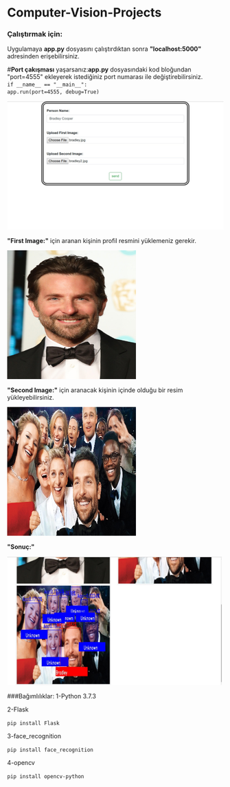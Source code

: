 # Computer-Vision-Projects

### Çalıştırmak için:

Uygulamaya **app.py** dosyasını çalıştırdıktan sonra **"localhost:5000"** adresinden erişebilirsiniz.

#**Port çakışması** yaşarsanız:**app.py** dosyasındaki kod bloğundan "port=4555" ekleyerek istediğiniz port numarası ile değiştirebilirsiniz.<br/>
`if __name__ == "__main__":`<br/>
    `app.run(port=4555, debug=True)`

<img src="face_recognition_app/Sample_Images/BradleyCooper.jpg" width="600" height="300"/>

**"First Image:"** için aranan kişinin profil resmini yüklemeniz gerekir.


<img src="face_recognition_app/images/bradley.jpg" width="300" height="300"/>


**"Second Image:"** için aranacak kişinin içinde olduğu bir resim yükleyebilirsiniz.

<img src="face_recognition_app/images/bradley2.jpg" width="300" height="300"/>

**"Sonuç:"**

<img src="face_recognition_app/Sample_Images/BradleyCooper2.jpg"  width="500" height="300"/>

###Bağımlılıklar:
 1-Python 3.7.3
 
 2-Flask
 
 `pip install Flask`
 
 3-face_recognition
 
 `pip install face_recognition`
 
 4-opencv
 
 `pip install opencv-python`
